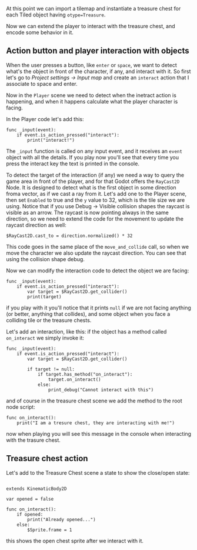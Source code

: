 At this point we can import a tilemap and instantiate a treasure chest for each Tiled object having `otype=Treasure`.

Now we can extend the player to interact with the treasure chest, and encode some behavior in it.

## Action button and player interaction with objects

When the user presses a button, like `enter` or `space`, we want to detect what's the object in front of the character, if any, and interact with it.
So first let's go to *Project settings -> Input map* and create an `interact` action that I associate to space and enter.

Now in the `Player` scene we need to detect when the inetract action is happening, and when it happens calculate what the player character is facing.

In the Player code let's add this:

```GDScript
func _input(event):
	if event.is_action_pressed("interact"):
		print("interact!")
```

The `_input` function is called on any input event, and it receives an `event` object with all the details.
If you play now you'll see that every time you press the interact key the text is printed in the console.

To detect the target of the interaction (if any) we need a way to query the game area in front of the player, and for that Godot offers the `RayCast2D` Node. It is designed to detect what is the first object in some direction froma vector, as if we cast a ray from it.
Let's add one to the Player scene, then set `Enabled` to true and the `y` value to 32, which is the tile size we are using. Notice that if you use Debug -> Visible collision shapes the raycast is visible as an arrow.
The raycast is now pointing always in the same direction, so we need to extend the code for the movement to update the raycast direction as well:

```GDScript
$RayCast2D.cast_to = direction.normalized() * 32
```

This code goes in the same place of the `move_and_collide` call, so when we move the character we also update the raycast direction. You can see that using the collision shape debug.

Now we can modify the interaction code to detect the object we are facing:

```GDScript
func _input(event):
	if event.is_action_pressed("interact"):
		var target = $RayCast2D.get_collider()
		print(target)
```

if you play with it you'll notice that it prints `null` if we are not facing anything (or better, anything that collides), and some object when you face a colliding tile or the treasure chests.

Let's add an interaction, like this: if the object has a method called `on_interact` we simply invoke it:

```GDScript
func _input(event):
	if event.is_action_pressed("interact"):
		var target = $RayCast2D.get_collider()

		if target != null:
			if target.has_method("on_interact"):
				target.on_interact()
			else:
				print_debug("Cannot interact with this")
```

and of course in the treasure chest scene we add the method to the root node script:

```GDScript
func on_interact():
	print("I am a tresure chest, they are interacting with me!")
```
now when playing you will see this message in the console when interacting with the trasure chest.

## Treasure chest action

Let's add to the Treasure Chest scene a state to show the close/open state:

```GDScript

extends KinematicBody2D

var opened = false

func on_interact():
	if opened:
		print("Already opened...")
	else:
		$Sprite.frame = 1
```
this shows the open chest sprite after we interact with it.
